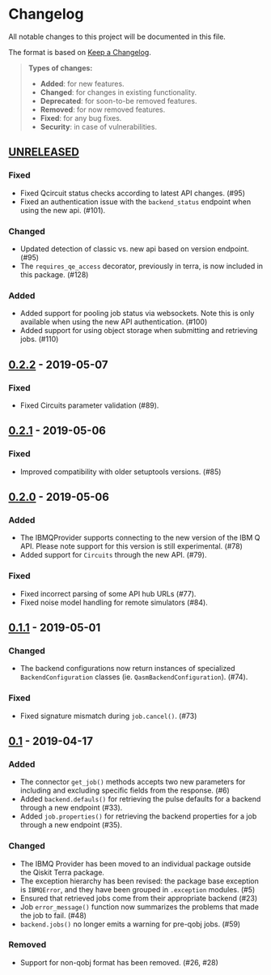 # Changelog

All notable changes to this project will be documented in this file.

The format is based on [Keep a Changelog](http://keepachangelog.com/en/1.0.0/).

> **Types of changes:**
>
> -   **Added**: for new features.
> -   **Changed**: for changes in existing functionality.
> -   **Deprecated**: for soon-to-be removed features.
> -   **Removed**: for now removed features.
> -   **Fixed**: for any bug fixes.
> -   **Security**: in case of vulnerabilities.


## [UNRELEASED]

### Fixed

-   Fixed Qcircuit status checks according to latest API changes. (\#95)
-   Fixed an authentication issue with the `backend_status` endpoint
    when using the new api. (\#101).

### Changed

-   Updated detection of classic vs. new api based on version endpoint.
    (\#95)
-   The `requires_qe_access` decorator, previously in terra, is now
    included in this package. (\#128)

### Added

-   Added support for pooling job status via websockets. Note this is
    only available when using the new API authentication. (\#100)
-   Added support for using object storage when submitting and
    retrieving jobs. (\#110)


## [0.2.2] - 2019-05-07

### Fixed

-   Fixed Circuits parameter validation (\#89).


## [0.2.1] - 2019-05-06

### Fixed

-   Improved compatibility with older setuptools versions. (\#85)


## [0.2.0] - 2019-05-06

### Added

-   The IBMQProvider supports connecting to the new version of the IBM Q
    API. Please note support for this version is still experimental.
    (\#78)
-   Added support for `Circuits` through the new API. (\#79).

### Fixed

-   Fixed incorrect parsing of some API hub URLs (\#77).
-   Fixed noise model handling for remote simulators (\#84).


## [0.1.1] - 2019-05-01

### Changed

-   The backend configurations now return instances of specialized
    `BackendConfiguration` classes (ie. `QasmBackendConfiguration`).
    (\#74).

### Fixed

-   Fixed signature mismatch during `job.cancel()`. (\#73)


## [0.1] - 2019-04-17

### Added

-   The connector `get_job()` methods accepts two new parameters for
    including and excluding specific fields from the response. (\#6)
-   Added `backend.defauls()` for retrieving the pulse defaults for a
    backend through a new endpoint (\#33).
-   Added `job.properties()` for retrieving the backend properties for a
    job through a new endpoint (\#35).

### Changed

-   The IBMQ Provider has been moved to an individual package outside
    the Qiskit Terra package.
-   The exception hierarchy has been revised: the package base exception
    is `IBMQError`, and they have been grouped in `.exception` modules.
    (\#5)
-   Ensured that retrieved jobs come from their appropriate backend
    (\#23)
-   Job `error_message()` function now summarizes the problems that made
    the job to fail. (\#48)
-   `backend.jobs()` no longer emits a warning for pre-qobj jobs. (\#59)

### Removed

-   Support for non-qobj format has been removed. (\#26, \#28)



[UNRELEASED]: https://github.com/Qiskit/qiskit-ibmq-provider/compare/0.2.2...HEAD
[0.2.2]: https://github.com/Qiskit/qiskit-ibmq-provider/compare/0.2.1...0.2.2
[0.2.1]: https://github.com/Qiskit/qiskit-ibmq-provider/compare/0.2.0...0.2.1
[0.2.0]: https://github.com/Qiskit/qiskit-ibmq-provider/compare/0.1.1...0.2.0
[0.1.1]: https://github.com/Qiskit/qiskit-ibmq-provider/compare/0.1...0.1.1
[0.1]: https://github.com/Qiskit/qiskit-ibmq-provider/compare/104d524...0.1

[Keep a Changelog]: http://keepachangelog.com/en/1.0.0/
